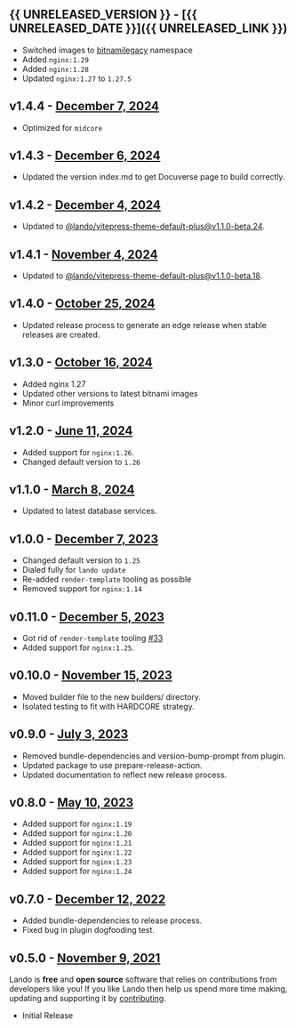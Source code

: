 ## {{ UNRELEASED_VERSION }} - [{{ UNRELEASED_DATE }}]({{ UNRELEASED_LINK }})

* Switched images to [bitnamilegacy](https://github.com/bitnami/containers/issues/83267) namespace
* Added `nginx:1.29`
* Added `nginx:1.28`
* Updated `nginx:1.27` to `1.27.5`

## v1.4.4 - [December 7, 2024](https://github.com/lando/nginx/releases/tag/v1.4.4)

* Optimized for `midcore`

## v1.4.3 - [December 6, 2024](https://github.com/lando/nginx/releases/tag/v1.4.3)

* Updated the version index.md to get Docuverse page to build correctly.

## v1.4.2 - [December 4, 2024](https://github.com/lando/nginx/releases/tag/v1.4.2)

* Updated to [@lando/vitepress-theme-default-plus@v1.1.0-beta.24](https://github.com/lando/vitepress-theme-default-plus/releases/tag/v1.1.0-beta.24).

## v1.4.1 - [November 4, 2024](https://github.com/lando/nginx/releases/tag/v1.4.1)

* Updated to [@lando/vitepress-theme-default-plus@v1.1.0-beta.18](https://github.com/lando/vitepress-theme-default-plus/releases/tag/v1.1.0-beta.18).

## v1.4.0 - [October 25, 2024](https://github.com/lando/nginx/releases/tag/v1.4.0)

* Updated release process to generate an edge release when stable releases are created.

## v1.3.0 - [October 16, 2024](https://github.com/lando/nginx/releases/tag/v1.3.0)

* Added nginx 1.27
* Updated other versions to latest bitnami images
* Minor curl improvements

## v1.2.0 - [June 11, 2024](https://github.com/lando/nginx/releases/tag/v1.2.0)

* Added support for `nginx:1.26`.
* Changed default version to `1.26`

## v1.1.0 - [March 8, 2024](https://github.com/lando/nginx/releases/tag/v1.1.0)

* Updated to latest database services.

## v1.0.0 - [December 7, 2023](https://github.com/lando/ngin/releases/tag/v1.0.0)

* Changed default version to `1.25`
* Dialed fully for `lando update`
* Re-added `render-template` tooling as possible
* Removed support for `nginx:1.14`

## v0.11.0 - [December 5, 2023](https://github.com/lando/nginx/releases/tag/v0.11.0)

* Got rid of `render-template` tooling [#33](https://github.com/lando/nginx/pull/33)
* Added support for `nginx:1.25`.

## v0.10.0 - [November 15, 2023](https://github.com/lando/nginx/releases/tag/v0.10.0)

* Moved builder file to the new builders/ directory.
* Isolated testing to fit with HARDCORE strategy.

## v0.9.0 - [July 3, 2023](https://github.com/lando/nginx/releases/tag/v0.9.0)

* Removed bundle-dependencies and version-bump-prompt from plugin.
* Updated package to use prepare-release-action.
* Updated documentation to reflect new release process.

## v0.8.0 - [May 10, 2023](https://github.com/lando/nginx/releases/tag/v0.8.0)

* Added support for `nginx:1.19`
* Added support for `nginx:1.20`
* Added support for `nginx:1.21`
* Added support for `nginx:1.22`
* Added support for `nginx:1.23`
* Added support for `nginx:1.24`

## v0.7.0 - [December 12, 2022](https://github.com/lando/nginx/releases/tag/v0.7.0)

* Added bundle-dependencies to release process.
* Fixed bug in plugin dogfooding test.

## v0.5.0 - [November 9, 2021](https://github.com/lando/nginx/releases/tag/v0.5.0)

Lando is **free** and **open source** software that relies on contributions from developers like you! If you like Lando then help us spend more time making, updating and supporting it by [contributing](https://github.com/sponsors/lando).

* Initial Release
